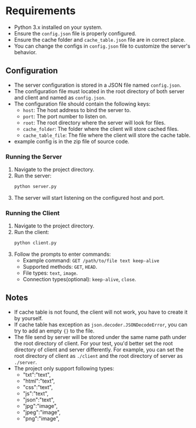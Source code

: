 # Requirements
- Python 3.x installed on your system.
- Ensure the `config.json` file is properly configured.
- Ensure the cache folder and `cache_table.json` file are in correct place.
- You can change the configs in `config.json` file to customize the server's behavior.

## Configuration
- The server configuration is stored in a JSON file named `config.json`.
- The configuration file must located in the root directory of both server and client and named as `config.json`.
- The configuration file should contain the following keys:
  - `host`: The host address to bind the server to.
  - `port`: The port number to listen on.
  - `root`: The root directory where the server will look for files.
  - `cache_folder`: The folder where the client will store cached files.
  - `cache_table_file`: The file where the client will store the cache table.
- example config is in the zip file of source code.

### Running the Server
1. Navigate to the project directory.
2. Run the server:
   ```bash
   python server.py
   ```
3. The server will start listening on the configured host and port.

### Running the Client
1. Navigate to the project directory.
2. Run the client:
   ```bash
   python client.py
   ```
3. Follow the prompts to enter commands:
   - Example command: `GET /path/to/file text keep-alive`
   - Supported methods: `GET`, `HEAD`.
   - File types: `text`, `image`.
   - Connection types(optional): `keep-alive`, `close`.

## Notes ##
- If cache table is not found, the client will not work, you have to create it by yourself.
- If cache table has exception as `json.decoder.JSONDecodeError`, you can try to add an empty `{}` to the file.
- The file send by server will be stored under the same name path under the root directory of client. For your test, you'd better set the root directory of client and server differently.
For example, you can set the root directory of client as `./client` and the root directory of server as `./server`.
- The project only support following types:
  - "txt":"text",
  - "html":"text",
  - "css":"text",
  - "js":"text",
  - "json":"text",
  - "jpg":"image",
  - "jpeg":"image",
  - "png":"image",